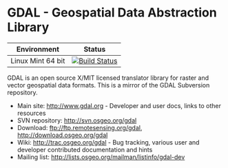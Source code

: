 GDAL - Geospatial Data Abstraction Library
====

| Environment              | Status        |
| ------------------------ |:-------------:|
| Linux Mint 64 bit      | [![Build Status](https://travis-ci.org/marvins/gdal.svg?branch=marvin-baseline)](https://travis-ci.org/marvins/gdal) |

GDAL is an open source X/MIT licensed translator library for raster and vector geospatial data formats. This is a mirror of the GDAL Subversion repository.

* Main site: http://www.gdal.org - Developer and user docs, links to other resources
* SVN repository: http://svn.osgeo.org/gdal
* Download: ftp://ftp.remotesensing.org/gdal, http://download.osgeo.org/gdal
* Wiki: http://trac.osgeo.org/gdal - Bug tracking, various user and developer contributed documentation and hints
* Mailing list: http://lists.osgeo.org/mailman/listinfo/gdal-dev
